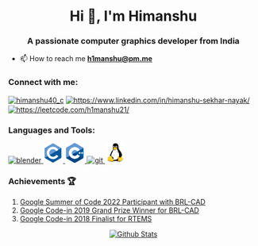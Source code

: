 <h1 align="center">Hi 👋, I'm Himanshu</h1>
<h3 align="center">A passionate computer graphics developer from India</h3>

- 📫 How to reach me **h1manshu@pm.me**

<h3 align="left">Connect with me:</h3>
<p align="left">
<a href="https://twitter.com/himanshu40_c" target="blank"><img align="center" src="https://raw.githubusercontent.com/rahuldkjain/github-profile-readme-generator/master/src/images/icons/Social/twitter.svg" alt="himanshu40_c" height="30" width="40" /></a>
<a href="https://www.linkedin.com/in/himanshu-sekhar-nayak/" target="blank"><img align="center" src="https://raw.githubusercontent.com/rahuldkjain/github-profile-readme-generator/master/src/images/icons/Social/linked-in-alt.svg" alt="https://www.linkedin.com/in/himanshu-sekhar-nayak/" height="30" width="40" /></a>
<a href="https://leetcode.com/h1manshu21/" target="blank"><img align="center" src="https://raw.githubusercontent.com/rahuldkjain/github-profile-readme-generator/master/src/images/icons/Social/leet-code.svg" alt="https://leetcode.com/h1manshu21/" height="30" width="40" /></a>
</p>

<h3 align="left">Languages and Tools:</h3>
<p align="left"> <a href="https://www.blender.org/" target="_blank" rel="noreferrer"> <img src="https://download.blender.org/branding/community/blender_community_badge_white.svg" alt="blender" width="40" height="40"/> </a> <a href="https://www.cprogramming.com/" target="_blank" rel="noreferrer"> <img src="https://raw.githubusercontent.com/devicons/devicon/master/icons/c/c-original.svg" alt="c" width="40" height="40"/> </a> <a href="https://www.w3schools.com/cpp/" target="_blank" rel="noreferrer"> <img src="https://raw.githubusercontent.com/devicons/devicon/master/icons/cplusplus/cplusplus-original.svg" alt="cplusplus" width="40" height="40"/> </a> <a href="https://git-scm.com/" target="_blank" rel="noreferrer"> <img src="https://www.vectorlogo.zone/logos/git-scm/git-scm-icon.svg" alt="git" width="40" height="40"/> </a> <a href="https://www.linux.org/" target="_blank" rel="noreferrer"> <img src="https://raw.githubusercontent.com/devicons/devicon/master/icons/linux/linux-original.svg" alt="linux" width="40" height="40"/> </a> </p>

### Achievements :trophy:

1. [Google Summer of Code 2022 Participant with BRL-CAD](https://summerofcode.withgoogle.com/programs/2022/projects/KwnENs7p)
2. [Google Code-in 2019 Grand Prize Winner for BRL-CAD](https://drive.google.com/file/d/1mtlIKpu0i77iZrTW4ebJNru1kHBsmiO-/view?usp=sharing)
3. [Google Code-in 2018 Finalist for RTEMS](https://drive.google.com/file/d/0B5x0QRoXIMe6WlRHR3RxQWFlZE12TEkxNkdOOUlDVlAwVUEw/view?usp=sharing)

<p align="center" dir="auto">
        <a target="_blank" rel="noopener noreferrer" href="https://raw.githubusercontent.com/bornmay/bornmay/Update/svg/Bottom.svg"><img src="https://raw.githubusercontent.com/bornmay/bornmay/Update/svg/Bottom.svg" alt="Github Stats" style="max-width: 100%;"></a>
</p>
